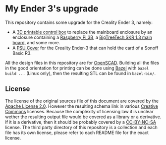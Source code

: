 # My Ender 3's upgrade

This repository contains some upgrade for the Creality
Ender 3, namely:

- A [3D printable control box](control_box/README.md) to replace the mainboard enclosure by an enclosure containing a [Raspberry Pi 3B](https://www.raspberrypi.org/products/raspberry-pi-3-model-b/), a [BigTreeTech SKR 1.3 main board](https://github.com/bigtreetech/BIGTREETECH-SKR-V1.3), and some more.
- A [PSU Cover](psu_sonoff_cover/README.md) for the Creality Ender-3 that can hold the card of a Sonoff Basic R3.

All the design files in this repository are for [OpenSCAD](https://openscad.org). Building all the
files in the good orientation for printing can be done using [Bazel](https://bazel.build)
with `bazel build ...` (Linux only), then the resulting STL can be found in
`bazel-bin/`.

## License

The license of the original sources file of this document are covered by the
[Apache License 2.0](LICENSE). However the resulting schema link in various
[Creative Commons](https://creativecommons.org) licenses. Because the complexity
of licensing law it is unclear wether the resulting output file would be covered
as a library or a derivative. If it is a derivative, then it should be probably
covered by a [CC-BY-NC-SA](https://creativecommons.org/licenses/by-nc-sa/4.0/legalcode)
license. The third party directory of this repository is a collection
and each file has its own license, please refer to each README file for the
exact license.
